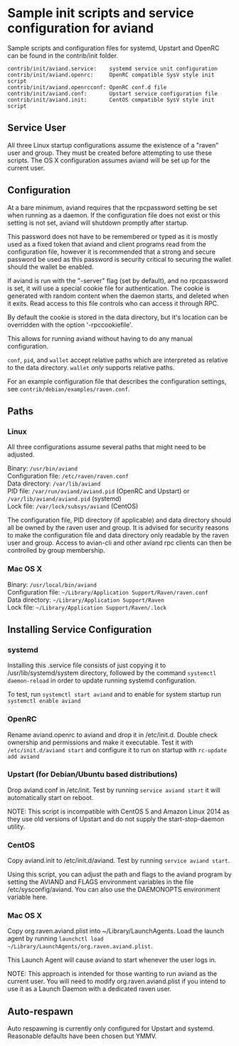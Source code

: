 Sample init scripts and service configuration for aviand
==========================================================

Sample scripts and configuration files for systemd, Upstart and OpenRC
can be found in the contrib/init folder.

    contrib/init/aviand.service:    systemd service unit configuration
    contrib/init/aviand.openrc:     OpenRC compatible SysV style init script
    contrib/init/aviand.openrcconf: OpenRC conf.d file
    contrib/init/aviand.conf:       Upstart service configuration file
    contrib/init/aviand.init:       CentOS compatible SysV style init script

Service User
---------------------------------

All three Linux startup configurations assume the existence of a "raven" user
and group.  They must be created before attempting to use these scripts.
The OS X configuration assumes aviand will be set up for the current user.

Configuration
---------------------------------

At a bare minimum, aviand requires that the rpcpassword setting be set
when running as a daemon.  If the configuration file does not exist or this
setting is not set, aviand will shutdown promptly after startup.

This password does not have to be remembered or typed as it is mostly used
as a fixed token that aviand and client programs read from the configuration
file, however it is recommended that a strong and secure password be used
as this password is security critical to securing the wallet should the
wallet be enabled.

If aviand is run with the "-server" flag (set by default), and no rpcpassword is set,
it will use a special cookie file for authentication. The cookie is generated with random
content when the daemon starts, and deleted when it exits. Read access to this file
controls who can access it through RPC.

By default the cookie is stored in the data directory, but it's location can be overridden
with the option '-rpccookiefile'.

This allows for running aviand without having to do any manual configuration.

`conf`, `pid`, and `wallet` accept relative paths which are interpreted as
relative to the data directory. `wallet` *only* supports relative paths.

For an example configuration file that describes the configuration settings,
see `contrib/debian/examples/raven.conf`.

Paths
---------------------------------

### Linux

All three configurations assume several paths that might need to be adjusted.

Binary:              `/usr/bin/aviand`  
Configuration file:  `/etc/raven/raven.conf`  
Data directory:      `/var/lib/aviand`  
PID file:            `/var/run/aviand/aviand.pid` (OpenRC and Upstart) or `/var/lib/aviand/aviand.pid` (systemd)  
Lock file:           `/var/lock/subsys/aviand` (CentOS)  

The configuration file, PID directory (if applicable) and data directory
should all be owned by the raven user and group.  It is advised for security
reasons to make the configuration file and data directory only readable by the
raven user and group.  Access to avian-cli and other aviand rpc clients
can then be controlled by group membership.

### Mac OS X

Binary:              `/usr/local/bin/aviand`  
Configuration file:  `~/Library/Application Support/Raven/raven.conf`  
Data directory:      `~/Library/Application Support/Raven`  
Lock file:           `~/Library/Application Support/Raven/.lock`  

Installing Service Configuration
-----------------------------------

### systemd

Installing this .service file consists of just copying it to
/usr/lib/systemd/system directory, followed by the command
`systemctl daemon-reload` in order to update running systemd configuration.

To test, run `systemctl start aviand` and to enable for system startup run
`systemctl enable aviand`

### OpenRC

Rename aviand.openrc to aviand and drop it in /etc/init.d.  Double
check ownership and permissions and make it executable.  Test it with
`/etc/init.d/aviand start` and configure it to run on startup with
`rc-update add aviand`

### Upstart (for Debian/Ubuntu based distributions)

Drop aviand.conf in /etc/init.  Test by running `service aviand start`
it will automatically start on reboot.

NOTE: This script is incompatible with CentOS 5 and Amazon Linux 2014 as they
use old versions of Upstart and do not supply the start-stop-daemon utility.

### CentOS

Copy aviand.init to /etc/init.d/aviand. Test by running `service aviand start`.

Using this script, you can adjust the path and flags to the aviand program by
setting the AVIAND and FLAGS environment variables in the file
/etc/sysconfig/aviand. You can also use the DAEMONOPTS environment variable here.

### Mac OS X

Copy org.raven.aviand.plist into ~/Library/LaunchAgents. Load the launch agent by
running `launchctl load ~/Library/LaunchAgents/org.raven.aviand.plist`.

This Launch Agent will cause aviand to start whenever the user logs in.

NOTE: This approach is intended for those wanting to run aviand as the current user.
You will need to modify org.raven.aviand.plist if you intend to use it as a
Launch Daemon with a dedicated raven user.

Auto-respawn
-----------------------------------

Auto respawning is currently only configured for Upstart and systemd.
Reasonable defaults have been chosen but YMMV.
